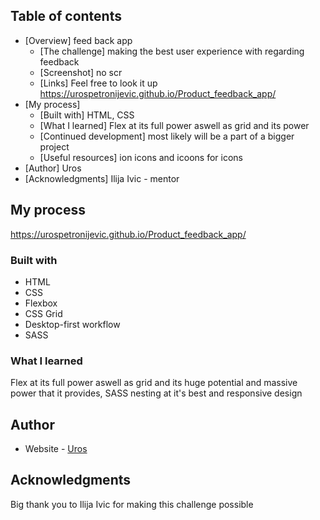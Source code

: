 ## Table of contents

- [Overview] feed back app
  - [The challenge] making the best user experience with regarding feedback
  - [Screenshot] no scr
  - [Links] Feel free to look it up https://urospetronijevic.github.io/Product_feedback_app/
- [My process]
  - [Built with] HTML, CSS
  - [What I learned] Flex at its full power aswell as grid and its power
  - [Continued development] most likely will be a part of a bigger project
  - [Useful resources] ion icons and icoons for icons
- [Author] Uros
- [Acknowledgments] Ilija Ivic - mentor

## My process

https://urospetronijevic.github.io/Product_feedback_app/

### Built with

- HTML
- CSS
- Flexbox
- CSS Grid
- Desktop-first workflow
- SASS

### What I learned

Flex at its full power aswell as grid and its huge potential and massive power that it provides, SASS nesting at it's best and responsive design

## Author

- Website - [Uros](https://urospetronijevic.github.io/Product_feedback_app/)

## Acknowledgments

Big thank you to Ilija Ivic for making this challenge possible
